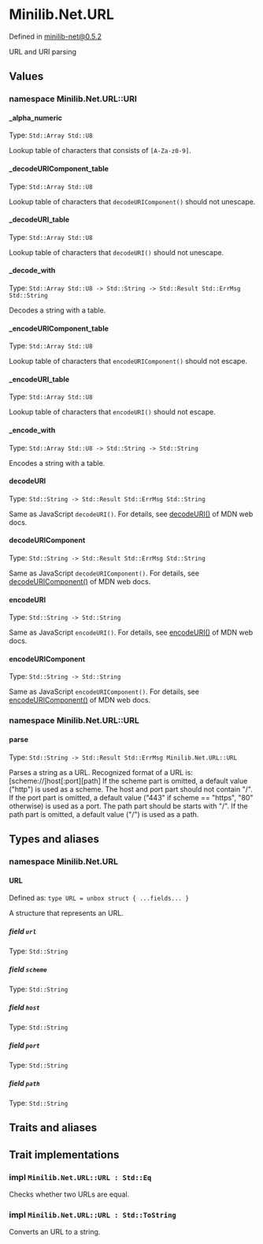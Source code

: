 # Minilib.Net.URL

Defined in minilib-net@0.5.2

URL and URI parsing

## Values

### namespace Minilib.Net.URL::URI

#### _alpha_numeric

Type: `Std::Array Std::U8`

Lookup table of characters that consists of `[A-Za-z0-9]`.

#### _decodeURIComponent_table

Type: `Std::Array Std::U8`

Lookup table of characters that `decodeURIComponent()` should not unescape.

#### _decodeURI_table

Type: `Std::Array Std::U8`

Lookup table of characters that `decodeURI()` should not unescape.

#### _decode_with

Type: `Std::Array Std::U8 -> Std::String -> Std::Result Std::ErrMsg Std::String`

Decodes a string with a table.

#### _encodeURIComponent_table

Type: `Std::Array Std::U8`

Lookup table of characters that `encodeURIComponent()` should not escape.

#### _encodeURI_table

Type: `Std::Array Std::U8`

Lookup table of characters that `encodeURI()` should not escape.

#### _encode_with

Type: `Std::Array Std::U8 -> Std::String -> Std::String`

Encodes a string with a table.

#### decodeURI

Type: `Std::String -> Std::Result Std::ErrMsg Std::String`

Same as JavaScript `decodeURI()`.
For details, see [decodeURI()](https://developer.mozilla.org/ja/docs/Web/JavaScript/Reference/Global_Objects/decodeURI)
of MDN web docs.

#### decodeURIComponent

Type: `Std::String -> Std::Result Std::ErrMsg Std::String`

Same as JavaScript `decodeURIComponent()`.
For details, see [decodeURIComponent()](https://developer.mozilla.org/ja/docs/Web/JavaScript/Reference/Global_Objects/decodeURIComponent)
of MDN web docs.

#### encodeURI

Type: `Std::String -> Std::String`

Same as JavaScript `encodeURI()`.
For details, see [encodeURI()](https://developer.mozilla.org/ja/docs/Web/JavaScript/Reference/Global_Objects/encodeURI)
of MDN web docs.

#### encodeURIComponent

Type: `Std::String -> Std::String`

Same as JavaScript `encodeURIComponent()`.
For details, see [encodeURIComponent()](https://developer.mozilla.org/ja/docs/Web/JavaScript/Reference/Global_Objects/encodeURIComponent)
of MDN web docs.

### namespace Minilib.Net.URL::URL

#### parse

Type: `Std::String -> Std::Result Std::ErrMsg Minilib.Net.URL::URL`

Parses a string as a URL.
Recognized format of a URL is:
   [scheme://]host[:port][path]
If the scheme part is omitted, a default value ("http") is used as a scheme.
The host and port part should not contain "/".
If the port part is omitted, a default value ("443" if scheme == "https", "80" otherwise)
is used as a port.
The path part should be starts with "/".
If the path part is omitted, a default value ("/") is used as a path.

## Types and aliases

### namespace Minilib.Net.URL

#### URL

Defined as: `type URL = unbox struct { ...fields... }`

A structure that represents an URL.

##### field `url`

Type: `Std::String`

##### field `scheme`

Type: `Std::String`

##### field `host`

Type: `Std::String`

##### field `port`

Type: `Std::String`

##### field `path`

Type: `Std::String`

## Traits and aliases

## Trait implementations

### impl `Minilib.Net.URL::URL : Std::Eq`

Checks whether two URLs are equal.

### impl `Minilib.Net.URL::URL : Std::ToString`

Converts an URL to a string.